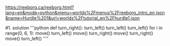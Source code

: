 https://reeborg.ca/reeborg.html?lang=en&mode=python&menu=worlds%2Fmenus%2Freeborg_intro_en.json&name=Hurdle%201&url=worlds%2Ftutorial_en%2Fhurdle1.json

#1. solution
'''python
def turn_right():
    turn_left()
    turn_left()
    turn_left()
for i in range(0, 6, 1):
    move()
    turn_left()
    move()
    turn_right()
    move()
    turn_right()
    move()
    turn_left()
''''